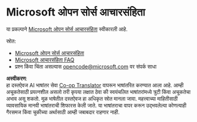<!--
CO_OP_TRANSLATOR_METADATA:
{
  "original_hash": "c06b12caf3c901eb3156e3dd5b0aea56",
  "translation_date": "2025-08-26T11:17:15+00:00",
  "source_file": "etc/CODE_OF_CONDUCT.md",
  "language_code": "mr"
}
-->
# Microsoft ओपन सोर्स आचारसंहिता

या प्रकल्पाने [Microsoft ओपन सोर्स आचारसंहिता](https://opensource.microsoft.com/codeofconduct/) स्वीकारली आहे.

स्रोत:

- [Microsoft ओपन सोर्स आचारसंहिता](https://opensource.microsoft.com/codeofconduct/)
- [Microsoft आचारसंहिता FAQ](https://opensource.microsoft.com/codeofconduct/faq/)
- प्रश्न किंवा चिंता असल्यास [opencode@microsoft.com](mailto:opencode@microsoft.com) वर संपर्क साधा

**अस्वीकरण**:  
हा दस्तऐवज AI भाषांतर सेवा [Co-op Translator](https://github.com/Azure/co-op-translator) वापरून भाषांतरित करण्यात आला आहे. आम्ही अचूकतेसाठी प्रयत्नशील असलो तरी कृपया लक्षात ठेवा की स्वयंचलित भाषांतरांमध्ये त्रुटी किंवा अचूकतेचा अभाव असू शकतो. मूळ भाषेतील दस्तऐवज हा अधिकृत स्रोत मानला जावा. महत्त्वाच्या माहितीसाठी व्यावसायिक मानवी भाषांतराची शिफारस केली जाते. या भाषांतराचा वापर करून उद्भवलेल्या कोणत्याही गैरसमज किंवा चुकीच्या अर्थासाठी आम्ही जबाबदार राहणार नाही.